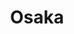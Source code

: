 ---
layout: place
title: "Osaka"
permalink: /kentucky/louisville/osaka.html
stateAbbr: KY
stateName: Kentucky
cityName: Louisville
seo:
  name: "Osaka"
  type: Restaurant
  links: null
description: "One of a small chain of casual Japanese eateries known for a selection of traditional sushi fare. Looking for sushi in Louisville, Kentucky? Check out Osaka ..."
place_id: ChIJRV-GzD5zaYgR2O7nFVtgykY
photos:
  - name: >-
      places/ChIJRV-GzD5zaYgR2O7nFVtgykY/photos/AeeoHcKkiJUTaMLecHWmWMtScuMDoLk4RQavkQ-xKYAATHBm6-SwKTloljRxX2yGoEmm6cS5Bk6bwY7dPHDpshabsp3tZRD6J6kaSXgLOzyBgNKU_icxe2ejCN6-hkxAZODGWhLO9UzGajnOpJU4I93CtyCiFvFNgfG8ONspv51zH973dR6vr1u_lQIGjx5nSJMgUVKpsC1QIzV24ITeGhSB2KiARtrn-_AZov_WucyooAED8MbgpeslJ38M3l0J7wQYqpHc_9Y7IPl46NxJF6_OKw3D8UMl9sK9ry43WF0QwKZTnjODsCwy4BNzBn5QesyEz3qhLr-u4MZ507UgplrIkQApkaYZp2mIKhJABRudclkgUaMFag4fQo5KZmX-1o5gEKSgafMWMwfaczEWgIL4JSzHLyP3SKTVS1MGWVAuzzCq3w
    widthPx: 2304
    heightPx: 4096
    authorAttributions:
      - displayName: Sean Motise
        uri: https://maps.google.com/maps/contrib/113543746018450261397
        photoUri: >-
          https://lh3.googleusercontent.com/a-/ALV-UjW96O8h195GnWxKtVOLtMs3waeLAKMMePaaL2dK8uJz2EOPLCpM=s100-p-k-no-mo
    flagContentUri: >-
      https://www.google.com/local/imagery/report/?cb_client=maps_api_places.places_api&image_key=!1e10!2sCIHM0ogKEICAgICZzvDJIw&hl=en-US
    googleMapsUri: >-
      https://www.google.com/maps/place//data=!3m4!1e2!3m2!1sCIHM0ogKEICAgICZzvDJIw!2e10!4m2!3m1!1s0x8869733ecc865f45:0x46ca605b15e7eed8
  - name: >-
      places/ChIJRV-GzD5zaYgR2O7nFVtgykY/photos/AeeoHcJssLAAwUkUYSkj68T7YhvRJwH_vtbiZjaK7yzO3Ml_uEax3_aY6alAsU__mM8mpAaEd-Y8HF0T7xH5Wd0J2GNMf5fdHhe3dLJxaSulkN7iXM5XirLTKj1e1bbOGG5yMBa-7E-JRa26b0tD2jt7hL91ySv7gjHJN1HTel9KDDBB5vKuZaMs4G5pc73vb6QHBd5MdQCQ7qH7-4xpj7qteQs6Wgienev5ULykKfI-qQ8Rrs3Xl8tJ3iSsd2AJ6X-ts-l8iFk2e_CvHYFCOIJ90Uho6tRSNaWHuhS_v3_NsgaKY3aqvu307fVNqeq5kZNvsL7m0cvnFt5I8rdlWx7hadY9mnzNMLTrkLelPlOxmWoYrSZnvvZLhaKRSQ4C4qI_3UIIhLDYG_Z7xZ3Ol0RxuTzc_nmbniljjpma_4c4tjgxrg
    widthPx: 4800
    heightPx: 2700
    authorAttributions:
      - displayName: Jackie Hawkins
        uri: https://maps.google.com/maps/contrib/101992996808677604995
        photoUri: >-
          https://lh3.googleusercontent.com/a-/ALV-UjVVqaDmYY5G4vox6gZHk6nHzdJACc4c06yLHflTPtk297p27u3e6w=s100-p-k-no-mo
    flagContentUri: >-
      https://www.google.com/local/imagery/report/?cb_client=maps_api_places.places_api&image_key=!1e10!2sCIHM0ogKEICAgICn0rDcCw&hl=en-US
    googleMapsUri: >-
      https://www.google.com/maps/place//data=!3m4!1e2!3m2!1sCIHM0ogKEICAgICn0rDcCw!2e10!4m2!3m1!1s0x8869733ecc865f45:0x46ca605b15e7eed8
  - name: >-
      places/ChIJRV-GzD5zaYgR2O7nFVtgykY/photos/AeeoHcKUP-6s2WKz6svEKzI0vBs-GKJC188H5rhX-5-4aqaZhO8ZdWXPg2cVfosj-2pBbLPi64AqJTrb27e8mT6qQECkV4inEGhYaKdiLUSnYMKraONbZs476XgUpu2VO_Ez9iYxyX0ogyG2lwpdKc0ZKuuI5fc9ysgnGvFQQ1s2wWbR4M8DLaysrua2yKntRaJm-tKCvtj-kB2UgYt3YPt6HLD_KJUtvXUEfTjsTNwTIWNjnepLjuBKS6TYJwM80-INjvJpRrMdwf_pneLkvkRod96l-hEnlG9bQjYZa2v_rXK49Qh1NGmXxYw53n5adDPSpw6ITQnyfI92M5aRc-akHgYxxBXyNQTcXnJ1re4FrrrGXy-vLiK16OBOWbKODQvblXtEfdm9M_B3fpbDaBis5xPZT3zURyHtVtnbxiNx-golZsQ-2khLvK79Z3oKH9fr
    widthPx: 4000
    heightPx: 3000
    authorAttributions:
      - displayName: schag8
        uri: https://maps.google.com/maps/contrib/100709537723932322978
        photoUri: >-
          https://lh3.googleusercontent.com/a-/ALV-UjXe6L0MBdzjyTZwhONs18e0BAFu9WuDZrltKTLEJ8VBIpFpxBxz=s100-p-k-no-mo
    flagContentUri: >-
      https://www.google.com/local/imagery/report/?cb_client=maps_api_places.places_api&image_key=!1e10!2sCIABIhADydmY9iNXCWeh7tAACkhh&hl=en-US
    googleMapsUri: >-
      https://www.google.com/maps/place//data=!3m4!1e2!3m2!1sCIABIhADydmY9iNXCWeh7tAACkhh!2e10!4m2!3m1!1s0x8869733ecc865f45:0x46ca605b15e7eed8
  - name: >-
      places/ChIJRV-GzD5zaYgR2O7nFVtgykY/photos/AeeoHcId4rXw4juDi2-HUNrA7OhMA0AbcQXfErJXrWoO-6rV7JJHhXUXuZIQR_Kl4PbfcYs4yNMI3D9qHZJ5OUGkIqZkZ6RUyG3h1jnPPgOZNDmdm36UAVGz4MXbyW7zRabpKPXcCnQfr9RT0uzB5rdTlIe8ky5ibcdESQuBu6IDfZpfiVkO9eMW4LtP_cdBysiOFNCy4UsTG74chf_zLDufflNUMHAgRxnWc69j2a1-XWPKkp12x00eQMradA1NHEa71zXEMYUy8hswwzC3yfGEL2PJowRvSWJsRh4UDAufHUweVMFSLIV4P3i591M-uNlE-80ziz95DKK3alWWbnLco5ddkt_xh4mkmJgoUFuDm3wFTdYRa9RfhgMr64cf3O6Ncps2v7Zv0VkV5zlKeEtw104iu0dy8FOJbvj7J5bxZFXrbQ
    widthPx: 3372
    heightPx: 4501
    authorAttributions:
      - displayName: Benjamin Ogden
        uri: https://maps.google.com/maps/contrib/102845968250429787296
        photoUri: >-
          https://lh3.googleusercontent.com/a-/ALV-UjWr-8FRdWV5jWwqnYJL-6ZvFrU2NvNeUTLnQw8Jt1xf9RQypMY=s100-p-k-no-mo
    flagContentUri: >-
      https://www.google.com/local/imagery/report/?cb_client=maps_api_places.places_api&image_key=!1e10!2sCIHM0ogKEICAgICO0-TZag&hl=en-US
    googleMapsUri: >-
      https://www.google.com/maps/place//data=!3m4!1e2!3m2!1sCIHM0ogKEICAgICO0-TZag!2e10!4m2!3m1!1s0x8869733ecc865f45:0x46ca605b15e7eed8
  - name: >-
      places/ChIJRV-GzD5zaYgR2O7nFVtgykY/photos/AeeoHcKR1T695YKFto75uI4f0IX7Wly2ZRnbCt5XbpBLXGpVFCeg1LWIAE7b23gF1A3W9OMCDPq-WNpsqV5T-gUwzR3kky1I1NmHYfl59A33m2RxMTYOD4T3zbb3w8JCnTAMAV1xCM0dIb8UklqjyNfK-kApXZ69YGWHLHrt3qosX_Gait0ZRE0rdrk6nWgaXLJyJwBubb9W4oTu3-y_sc--fKcSUbsOpU1hjQyELhWd8Q0-4j66JG30cFf399DboLlsMiKZIepY_A1gNf4pycFhigRLamz9Z6ibmDbAbNCwdc9NkzL6jrqxNcjDj4vd6UuLpisoYrmYw6K7WPJl4ZkrQaOxsfFDfajX0NAgcmLevYd0mDT-AxOB9ZBYmsNBz3y6No1WdxRYdNm0TCRluApy_zWBUqEEo_7tXgsrftuey_8
    widthPx: 3072
    heightPx: 4096
    authorAttributions:
      - displayName: Mike Terry
        uri: https://maps.google.com/maps/contrib/114678683497942051360
        photoUri: >-
          https://lh3.googleusercontent.com/a-/ALV-UjV5u26a9KfpR-zkOglyTv_rfaWnNLLZAl0oUMnCCDP6Pf0mJqIZPw=s100-p-k-no-mo
    flagContentUri: >-
      https://www.google.com/local/imagery/report/?cb_client=maps_api_places.places_api&image_key=!1e10!2sCIHM0ogKEICAgMDQzZ-BfA&hl=en-US
    googleMapsUri: >-
      https://www.google.com/maps/place//data=!3m4!1e2!3m2!1sCIHM0ogKEICAgMDQzZ-BfA!2e10!4m2!3m1!1s0x8869733ecc865f45:0x46ca605b15e7eed8
  - name: >-
      places/ChIJRV-GzD5zaYgR2O7nFVtgykY/photos/AeeoHcKW1yJcvZHdQr3-fqR98946iTimvU4KBe7o9seCbaJlBaD7eVTYHcy8DDdmrhvC3pqVFeERpxAPdyOZF2hwqdJd6faR9xI9lFAgjTzxPxIErWquMm0LfccEAmUtGmYwuLzlTlUOQDvXqeSNi7-rWQvBWio_kgudQiiYrSk6oZ8b2YVj852cVCAh_YY8EjKHWR0lzxCBQpI_xsnVEQJzLX3cFW4B7oyKGJQMxupkl1VDNTjbAZBJKaSb6YOh4FxZJqmaSQ-ge5Nqg-7AXHx-rbeVvAAeEKYbwcBLKdY4rPDymZj4xqakdPgrBgsQgNwMDmAjP_qgySwWB-kk-5HkTSCRqD6cosK00xNf74MOjZgzPNc3w1RfKB5wXCFOI0Ie7SVfJQ1tbcSismK0-8fOmOUSuCQ92wOXKq8scwtL7QXCHQ
    widthPx: 3072
    heightPx: 4096
    authorAttributions:
      - displayName: Sean Motise
        uri: https://maps.google.com/maps/contrib/113543746018450261397
        photoUri: >-
          https://lh3.googleusercontent.com/a-/ALV-UjW96O8h195GnWxKtVOLtMs3waeLAKMMePaaL2dK8uJz2EOPLCpM=s100-p-k-no-mo
    flagContentUri: >-
      https://www.google.com/local/imagery/report/?cb_client=maps_api_places.places_api&image_key=!1e10!2sCIHM0ogKEICAgICZzvC1Eg&hl=en-US
    googleMapsUri: >-
      https://www.google.com/maps/place//data=!3m4!1e2!3m2!1sCIHM0ogKEICAgICZzvC1Eg!2e10!4m2!3m1!1s0x8869733ecc865f45:0x46ca605b15e7eed8
  - name: >-
      places/ChIJRV-GzD5zaYgR2O7nFVtgykY/photos/AeeoHcIS4cFmN5i9OvW_vke3tRI6Tj0GfAa98jYUiK23YkI5ZgX9Ql892YH18H44K5Lw6m06Fy5B7R-RrNWCAna4PBpiV2cSw99Qpc2WfV_VRc4UipPGJR8OwM8p5MV1OiyGlf_YLH0z3bXgnlhOV9KY0foHUF_EoTmabPgVBxMcMW7_qom_L_t8tUMoZZPKP9SY-cS1eqPwS1QfgjGxxYWQtIIPLecxW8_KgjEzSursFP1o2IvLkl9td8lMOKbnZ1IWK86PQ1ju2fZOC8z7LMu5b593aQTfYshfr0SI91deN4Ah1om1u7ZZngjJioSL5jdmar5FRyqeHi_vkrjPaEX0BUx8kPN1CeUj8ttuoVtku5FYqUE9ElapxNEkCtaNpeyMduog18afiE2DmhGMg2o8hkbOUoTu56TMOjrzA6BICiSZoA
    widthPx: 4032
    heightPx: 2268
    authorAttributions:
      - displayName: Jonathan Brown
        uri: https://maps.google.com/maps/contrib/113788842683822306039
        photoUri: >-
          https://lh3.googleusercontent.com/a-/ALV-UjV90VlhqQhmmqwEHp4JalPPkzSHL8MSDMUTGe3wdRXfQh2usoq_cg=s100-p-k-no-mo
    flagContentUri: >-
      https://www.google.com/local/imagery/report/?cb_client=maps_api_places.places_api&image_key=!1e10!2sCIHM0ogKEICAgIDu3qeUXA&hl=en-US
    googleMapsUri: >-
      https://www.google.com/maps/place//data=!3m4!1e2!3m2!1sCIHM0ogKEICAgIDu3qeUXA!2e10!4m2!3m1!1s0x8869733ecc865f45:0x46ca605b15e7eed8
  - name: >-
      places/ChIJRV-GzD5zaYgR2O7nFVtgykY/photos/AeeoHcJFY1BFl5J2BV6lAM7tjc18eaWTjQCHg_v5M4h6ZHkPpOismy2cd--S7TFhKTDnoPLGeoVZ0ICa8_JsdBw_WpFd6qGP9TfBl0Ynf0cYxvefWAdQ4GKti9m0RTRyeRpCeIcIEvWA7Hci-9Hs5yKN3IAsav-TZUKVNcbjWA6AEBHYU-a_h-3yHklyD-ZYmTNy9F_5i2AN0tKm-2J1P89mFV3k-JGsg2B6Z7xd4MIYHWD7zyoNelbowvLlnkN0Oysvbi1SVUSkWZiQkCNSersjiz8v0Hfk8b6mbP-fr06E1DH76oqTpdMiWg-LjiqUF7kXL-3oQqWFWohu5zSNDTmJUGRnTNYysSFx5FlGw-PWJQKhtu7gaLcqHk3opp8SCQ22fYYGIluFjINWWZyS0Hrts5EkP3K5wI62a1C6yNgb75Y9Ig
    widthPx: 2048
    heightPx: 1536
    authorAttributions:
      - displayName: Ahmed Salama
        uri: https://maps.google.com/maps/contrib/102594102952555566189
        photoUri: >-
          https://lh3.googleusercontent.com/a-/ALV-UjWEUUKD-tmk9f_YkM5_GZq1B-SRch-qyhbCiQ_GLf5dxL_9Q70i=s100-p-k-no-mo
    flagContentUri: >-
      https://www.google.com/local/imagery/report/?cb_client=maps_api_places.places_api&image_key=!1e10!2sCIHM0ogKEICAgICvmZ-kIg&hl=en-US
    googleMapsUri: >-
      https://www.google.com/maps/place//data=!3m4!1e2!3m2!1sCIHM0ogKEICAgICvmZ-kIg!2e10!4m2!3m1!1s0x8869733ecc865f45:0x46ca605b15e7eed8
  - name: >-
      places/ChIJRV-GzD5zaYgR2O7nFVtgykY/photos/AeeoHcLLRVR_KvtBYTJe6L_Fy-fYYyLdUvLakJ690UBtHOF4xlj9Lo-Rc5wmI-9GepQBWmx9pkt6ZW5kER4vP--Bd8tVgRPtTiQsrBl9yZPvyuE0n5hEZzifSz0a6saoYEcq0G0v5sFvquFM2rLZFdkcUKESV0mb8yzxY72O96NSVhNCFfVfjt9EKUv911c0t8eTMhm05yntaST2EZ8w9iuRmhTbc1K7rgryxNluS_D9voesxE3KjHvNUq_fvxPj3ehtNw--efq_zhXBcG94VHwbF9tbOz-01p3TmrEK9X5Gu-EEigBhTLB-hhdQU731_l7KUDolKNmVR18CXJ2I0gAFLxUVGz4MD6OKj1FovsNgRfc8as4wmTfb0xfQY3EWuTMbfMaYoUnZLrmVYCVSzHaLWBPESkbph7UgWBLVjCD5q04
    widthPx: 4032
    heightPx: 3024
    authorAttributions:
      - displayName: Ashan Perera
        uri: https://maps.google.com/maps/contrib/102634006263944510216
        photoUri: >-
          https://lh3.googleusercontent.com/a-/ALV-UjUkzGSz7TT3PZcr7qewITaUBGzvJ0LoaaufzCQP0xplshxMGo7Hgw=s100-p-k-no-mo
    flagContentUri: >-
      https://www.google.com/local/imagery/report/?cb_client=maps_api_places.places_api&image_key=!1e10!2sCIHM0ogKEICAgIDn4vXlGQ&hl=en-US
    googleMapsUri: >-
      https://www.google.com/maps/place//data=!3m4!1e2!3m2!1sCIHM0ogKEICAgIDn4vXlGQ!2e10!4m2!3m1!1s0x8869733ecc865f45:0x46ca605b15e7eed8
  - name: >-
      places/ChIJRV-GzD5zaYgR2O7nFVtgykY/photos/AeeoHcKXM7yhmWM3EVVrEODM83qbzRC4K6TKHonTd7imEm2aHlBY5hbjCgNNLyaYqWMZ-FJaLD9zAlh4F3NZ_uTkjx7NMJDtZftYB4NkySp79ciy0cA8lBweXcb4WppedKHP94GowJ08BCRDAPclGwoqL3MN_lEwrC-TWap_arcFng1a41-JEnL-Q6dZ_eFZjORr_uHTKhzMdNjRhtQRETItybOlrMouDjRT_Y7UXDO4D32wvTxNLI2d7k53XfJtYOy_puU5ovTTVuiRq0Vv2pnPcZvijHQejo6eL-VVAINqfBVLRkK1wsL4XKmNahDL6-iMqn4DKH9YjsbaBE5j8QJJhQyv0cDvJ0lGj8Cdy23ZxwMbArtQAIkTDZqfVmPo-D5p0n7uKRlcIf6JkAJL7oJ5fGs4ZlEdJ2aELea5djT1unvfOg
    widthPx: 4000
    heightPx: 3000
    authorAttributions:
      - displayName: Maria Mulvany
        uri: https://maps.google.com/maps/contrib/112838478848198347795
        photoUri: >-
          https://lh3.googleusercontent.com/a-/ALV-UjXxiX6aqnCJpXPvuUsP_80B_DepNdbYVMqElD7PBFkEgTLGCNtzTQ=s100-p-k-no-mo
    flagContentUri: >-
      https://www.google.com/local/imagery/report/?cb_client=maps_api_places.places_api&image_key=!1e10!2sCIHM0ogKEICAgICtkPqRPg&hl=en-US
    googleMapsUri: >-
      https://www.google.com/maps/place//data=!3m4!1e2!3m2!1sCIHM0ogKEICAgICtkPqRPg!2e10!4m2!3m1!1s0x8869733ecc865f45:0x46ca605b15e7eed8
address: 2039 Frankfort Ave, Louisville, KY 40206, USA
street: 2039 Frankfort Ave
city: Louisville
state: KY
zip: '40206'
country: USA
neighborhood: Clifton
latitude: '38.254481'
longitude: '-85.708563'
accessibility_options:
  wheelchairAccessibleParking: true
  wheelchairAccessibleEntrance: true
  wheelchairAccessibleRestroom: true
  wheelchairAccessibleSeating: true
business_status: OPERATIONAL
name: Osaka
google_maps_links:
  directionsUri: >-
    https://www.google.com/maps/dir//''/data=!4m7!4m6!1m1!4e2!1m2!1m1!1s0x8869733ecc865f45:0x46ca605b15e7eed8!3e0
  placeUri: https://maps.google.com/?cid=5100995472276319960
  writeAReviewUri: >-
    https://www.google.com/maps/place//data=!4m3!3m2!1s0x8869733ecc865f45:0x46ca605b15e7eed8!12e1
  reviewsUri: >-
    https://www.google.com/maps/place//data=!4m4!3m3!1s0x8869733ecc865f45:0x46ca605b15e7eed8!9m1!1b1
  photosUri: >-
    https://www.google.com/maps/place//data=!4m3!3m2!1s0x8869733ecc865f45:0x46ca605b15e7eed8!10e5
primary_type: Sushi Restaurant
opening_hours:
  regular: null
  current: null
secondary_opening_hours:
  regular:
    weekdayDescriptions: null
    type: null
  current:
    weekdayDescriptions: null
    type: null
phone: (502) 894-9501
price_level: PRICE_LEVEL_MODERATE
price_range: $20 &ndash; $30
rating: '4.5'
rating_count: 1007
website: null
reviews:
  - name: >-
      places/ChIJRV-GzD5zaYgR2O7nFVtgykY/reviews/ChZDSUhNMG9nS0VJQ0FnTURRelotQlhBEAE
    relativePublishTimeDescription: a month ago
    rating: 4
    text:
      text: >-
        My Son and his Fiance' was craving some Sushi and this is a place he has
        never tried so we gave it a whirl. This is located on Frankfort Ave in a
        really people friendly part of town. We ordered the Shrimp and Vegetable
        Tempura as an appetizer and each ordered a roll. I ordered the Specialty
        called the "Osaka Roll"! The other two rolls were pretty typical Derby
        Roll and Earthquake roll.

        The presentation of the Osaka Roll was fantastic and came out to the
        table where the server lit the plate and it cooked the cheese that was
        on this roll with the flames. It's pictured above with a flame along
        with the other two rolls. The whole flame presentation was very cool and
        the flavor combination was also very good.

        Service was pretty straightforward nothing over the top (average
        experience) and the ambience of the restaurant was relaxed and
        comfortable.  As it stands I would like to give this place a try again
        and try the Hibachi but I would definitely recommend the restaurant if
        you are up for a new place to check out.
      languageCode: en
    originalText:
      text: >-
        My Son and his Fiance' was craving some Sushi and this is a place he has
        never tried so we gave it a whirl. This is located on Frankfort Ave in a
        really people friendly part of town. We ordered the Shrimp and Vegetable
        Tempura as an appetizer and each ordered a roll. I ordered the Specialty
        called the "Osaka Roll"! The other two rolls were pretty typical Derby
        Roll and Earthquake roll.

        The presentation of the Osaka Roll was fantastic and came out to the
        table where the server lit the plate and it cooked the cheese that was
        on this roll with the flames. It's pictured above with a flame along
        with the other two rolls. The whole flame presentation was very cool and
        the flavor combination was also very good.

        Service was pretty straightforward nothing over the top (average
        experience) and the ambience of the restaurant was relaxed and
        comfortable.  As it stands I would like to give this place a try again
        and try the Hibachi but I would definitely recommend the restaurant if
        you are up for a new place to check out.
      languageCode: en
    authorAttribution:
      displayName: Mike Terry
      uri: https://www.google.com/maps/contrib/114678683497942051360/reviews
      photoUri: >-
        https://lh3.googleusercontent.com/a-/ALV-UjV5u26a9KfpR-zkOglyTv_rfaWnNLLZAl0oUMnCCDP6Pf0mJqIZPw=s128-c0x00000000-cc-rp-mo-ba6
    publishTime: '2025-03-13T02:59:22.356029Z'
    flagContentUri: >-
      https://www.google.com/local/review/rap/report?postId=ChZDSUhNMG9nS0VJQ0FnTURRelotQlhBEAE&d=17924085&t=1
    googleMapsUri: >-
      https://www.google.com/maps/reviews/data=!4m6!14m5!1m4!2m3!1sChZDSUhNMG9nS0VJQ0FnTURRelotQlhBEAE!2m1!1s0x8869733ecc865f45:0x46ca605b15e7eed8
  - name: >-
      places/ChIJRV-GzD5zaYgR2O7nFVtgykY/reviews/ChdDSUhNMG9nS0VJQ0FnSURfOGZtZHJ3RRAB
    relativePublishTimeDescription: 2 months ago
    rating: 5
    text:
      text: >-
        It has been a while since I’ve had decent Japanese food. Unlike some
        have said, they do honor Groupon other than on Valentine’s Day or for
        alcohol orders. I enjoyed the seafood udon, and the (flaming) Osaka roll
        that tastes like freshness. Tip: park on Bellaire & Frankfort and it’s a
        quick walk to the restaurant.
      languageCode: en
    originalText:
      text: >-
        It has been a while since I’ve had decent Japanese food. Unlike some
        have said, they do honor Groupon other than on Valentine’s Day or for
        alcohol orders. I enjoyed the seafood udon, and the (flaming) Osaka roll
        that tastes like freshness. Tip: park on Bellaire & Frankfort and it’s a
        quick walk to the restaurant.
      languageCode: en
    authorAttribution:
      displayName: Clenith Watson
      uri: https://www.google.com/maps/contrib/101628978220301483422/reviews
      photoUri: >-
        https://lh3.googleusercontent.com/a-/ALV-UjUQtYVxgxmxCDT3zudmAj30gqLiEQo7Cs3jBgcWA0SJHeagCDyS=s128-c0x00000000-cc-rp-mo-ba6
    publishTime: '2025-01-25T03:17:35.639274Z'
    flagContentUri: >-
      https://www.google.com/local/review/rap/report?postId=ChdDSUhNMG9nS0VJQ0FnSURfOGZtZHJ3RRAB&d=17924085&t=1
    googleMapsUri: >-
      https://www.google.com/maps/reviews/data=!4m6!14m5!1m4!2m3!1sChdDSUhNMG9nS0VJQ0FnSURfOGZtZHJ3RRAB!2m1!1s0x8869733ecc865f45:0x46ca605b15e7eed8
  - name: >-
      places/ChIJRV-GzD5zaYgR2O7nFVtgykY/reviews/ChZDSUhNMG9nS0VJQ0FnTUR3M1k3LVN3EAE
    relativePublishTimeDescription: 2 weeks ago
    rating: 3
    text:
      text: >-
        To see 4.5 stars on a sushi restaurant is frustrating. This place is a 3
        star restaurant at best charging for top tier sushi. If your an into
        rolls I’d still say go somewhere else for quality. That must be what’s
        bringing the reviews though. The spicy tuna roll was almost sorry
        drenched in another sauce that might have actually ruined okay spicy
        tuna. The nigiri is served lukewarm and the sushi rice the cut is over
        is horrid. You can’t forget to leave out the globs of wasabi that
        accompanied the rice. I can’t say I’m a professional by any means but
        I’d like to think the Japanese would frown on the construction of these
        rolls. Please read my view understanding I can appreciate good food that
        is not my style. This is not worth what they’re offering and they know
        that. Hence to why they have no website with a menu to check out. $26.95
        for Sushi A that had 7 pieces of Nigiri as well as a California roll
        included (I upgraded the California to the spicy tuna). That is fairly
        standard with a nice place that includes soup and salad or atleast one
        or the other.  This place is making a fortune of there poor practice of
        making sushi and I do not recommend you visiting. Sapporo provides a
        much more fulfilling experience at a much better value. I’ve tried the
        vast majority of the sushi restaurants around town. Unfortunately this
        one was another let down. I’m hopeful for the upcoming places here as
        it’s really a small market of sushi worth eating, in and outside of
        Louisville!
      languageCode: en
    originalText:
      text: >-
        To see 4.5 stars on a sushi restaurant is frustrating. This place is a 3
        star restaurant at best charging for top tier sushi. If your an into
        rolls I’d still say go somewhere else for quality. That must be what’s
        bringing the reviews though. The spicy tuna roll was almost sorry
        drenched in another sauce that might have actually ruined okay spicy
        tuna. The nigiri is served lukewarm and the sushi rice the cut is over
        is horrid. You can’t forget to leave out the globs of wasabi that
        accompanied the rice. I can’t say I’m a professional by any means but
        I’d like to think the Japanese would frown on the construction of these
        rolls. Please read my view understanding I can appreciate good food that
        is not my style. This is not worth what they’re offering and they know
        that. Hence to why they have no website with a menu to check out. $26.95
        for Sushi A that had 7 pieces of Nigiri as well as a California roll
        included (I upgraded the California to the spicy tuna). That is fairly
        standard with a nice place that includes soup and salad or atleast one
        or the other.  This place is making a fortune of there poor practice of
        making sushi and I do not recommend you visiting. Sapporo provides a
        much more fulfilling experience at a much better value. I’ve tried the
        vast majority of the sushi restaurants around town. Unfortunately this
        one was another let down. I’m hopeful for the upcoming places here as
        it’s really a small market of sushi worth eating, in and outside of
        Louisville!
      languageCode: en
    authorAttribution:
      displayName: Noah Kerr
      uri: https://www.google.com/maps/contrib/118095703957150427899/reviews
      photoUri: >-
        https://lh3.googleusercontent.com/a/ACg8ocKseanjcHxWWhK8RKmlLy20OtWCZsti_6lFJFSBwpMhz5EJRA=s128-c0x00000000-cc-rp-mo
    publishTime: '2025-03-27T18:32:09.199437Z'
    flagContentUri: >-
      https://www.google.com/local/review/rap/report?postId=ChZDSUhNMG9nS0VJQ0FnTUR3M1k3LVN3EAE&d=17924085&t=1
    googleMapsUri: >-
      https://www.google.com/maps/reviews/data=!4m6!14m5!1m4!2m3!1sChZDSUhNMG9nS0VJQ0FnTUR3M1k3LVN3EAE!2m1!1s0x8869733ecc865f45:0x46ca605b15e7eed8
  - name: >-
      places/ChIJRV-GzD5zaYgR2O7nFVtgykY/reviews/ChdDSUhNMG9nS0VJQ0FnTURReU0zQTVnRRAB
    relativePublishTimeDescription: a month ago
    rating: 4
    text:
      text: >-
        Clean location!  Great food! No live Hibachi in front of you. Largest
        Sushi list that I have seen in Louisville.
      languageCode: en
    originalText:
      text: >-
        Clean location!  Great food! No live Hibachi in front of you. Largest
        Sushi list that I have seen in Louisville.
      languageCode: en
    authorAttribution:
      displayName: Brian Rose
      uri: https://www.google.com/maps/contrib/102313004415502812122/reviews
      photoUri: >-
        https://lh3.googleusercontent.com/a/ACg8ocKX2QCp7rP8xXXMhrNuSuKdlvb1GxLL1oODgUnb4CZEGGwZCQ=s128-c0x00000000-cc-rp-mo-ba3
    publishTime: '2025-03-08T16:23:43.267019Z'
    flagContentUri: >-
      https://www.google.com/local/review/rap/report?postId=ChdDSUhNMG9nS0VJQ0FnTURReU0zQTVnRRAB&d=17924085&t=1
    googleMapsUri: >-
      https://www.google.com/maps/reviews/data=!4m6!14m5!1m4!2m3!1sChdDSUhNMG9nS0VJQ0FnTURReU0zQTVnRRAB!2m1!1s0x8869733ecc865f45:0x46ca605b15e7eed8
  - name: >-
      places/ChIJRV-GzD5zaYgR2O7nFVtgykY/reviews/ChdDSUhNMG9nS0VJQ0FnTUNneTlHS3h3RRAB
    relativePublishTimeDescription: a month ago
    rating: 5
    text:
      text: >-
        I loved the place is tiny and  cozy, the sushi was great, beef fried
        rice was good and the customer service excellent
      languageCode: en
    originalText:
      text: >-
        I loved the place is tiny and  cozy, the sushi was great, beef fried
        rice was good and the customer service excellent
      languageCode: en
    authorAttribution:
      displayName: Mayra Santana
      uri: https://www.google.com/maps/contrib/106214122196284801922/reviews
      photoUri: >-
        https://lh3.googleusercontent.com/a-/ALV-UjVZHndz6RiL81gwzUYL0msLcE3l18OM3dY0btxl6GguN5OTKftW-Q=s128-c0x00000000-cc-rp-mo-ba4
    publishTime: '2025-02-20T21:01:46.624827Z'
    flagContentUri: >-
      https://www.google.com/local/review/rap/report?postId=ChdDSUhNMG9nS0VJQ0FnTUNneTlHS3h3RRAB&d=17924085&t=1
    googleMapsUri: >-
      https://www.google.com/maps/reviews/data=!4m6!14m5!1m4!2m3!1sChdDSUhNMG9nS0VJQ0FnTUNneTlHS3h3RRAB!2m1!1s0x8869733ecc865f45:0x46ca605b15e7eed8
parking_options:
  freeStreetParking: true
  valetParking: false
payment_options:
  acceptsCreditCards: true
  acceptsDebitCards: true
  acceptsCashOnly: false
  acceptsNfc: true
allow_dogs: null
curbside_pickup: null
delivery: false
dine_in: true
good_for_children: null
good_for_groups: true
good_for_sports: false
live_music: false
menu_for_children: false
outdoor_seating: false
reservable: true
restroom: true
serves_beer: true
serves_breakfast: false
serves_brunch: false
serves_cocktails: true
serves_coffee: null
serves_dinner: true
serves_dessert: true
serves_lunch: true
serves_vegetarian_food: true
serves_wine: true
takeout: true
summary: >-
  One of a small chain of casual Japanese eateries known for a selection of
  traditional sushi fare.

---